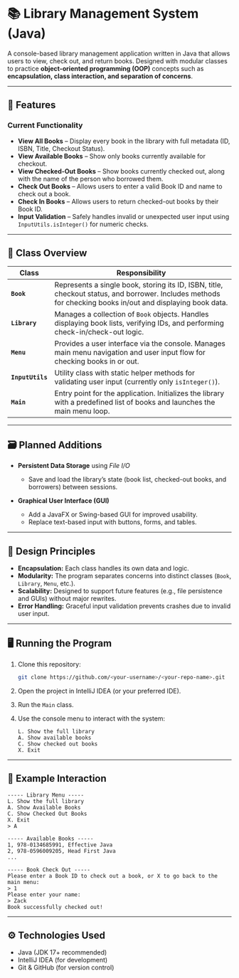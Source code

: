 # 📚 Library Management System (Java)

A console-based library management application written in Java that allows users to view, check out, and return books.
Designed with modular classes to practice **object-oriented programming (OOP)** concepts such as **encapsulation, class interaction, and separation of concerns**.

---

## 🚀 Features

### Current Functionality

* **View All Books** – Display every book in the library with full metadata (ID, ISBN, Title, Checkout Status).
* **View Available Books** – Show only books currently available for checkout.
* **View Checked-Out Books** – Show books currently checked out, along with the name of the person who borrowed them.
* **Check Out Books** – Allows users to enter a valid Book ID and name to check out a book.
* **Check In Books** – Allows users to return checked-out books by their Book ID.
* **Input Validation** – Safely handles invalid or unexpected user input using `InputUtils.isInteger()` for numeric checks.

---

## 🧩 Class Overview

| Class            | Responsibility                                                                                                                                             |
| ---------------- | ---------------------------------------------------------------------------------------------------------------------------------------------------------- |
| **`Book`**       | Represents a single book, storing its ID, ISBN, title, checkout status, and borrower. Includes methods for checking books in/out and displaying book data. |
| **`Library`**    | Manages a collection of `Book` objects. Handles displaying book lists, verifying IDs, and performing check-in/check-out logic.                             |
| **`Menu`**       | Provides a user interface via the console. Manages main menu navigation and user input flow for checking books in or out.                                  |
| **`InputUtils`** | Utility class with static helper methods for validating user input (currently only `isInteger()`).                                                         |
| **`Main`**       | Entry point for the application. Initializes the library with a predefined list of books and launches the main menu loop.                                  |

---

## 🗃️ Planned Additions

* **Persistent Data Storage** using *File I/O*

  * Save and load the library’s state (book list, checked-out books, and borrowers) between sessions.

* **Graphical User Interface (GUI)**

  * Add a JavaFX or Swing-based GUI for improved usability.
  * Replace text-based input with buttons, forms, and tables.

---

## 🧠 Design Principles

* **Encapsulation:** Each class handles its own data and logic.
* **Modularity:** The program separates concerns into distinct classes (`Book`, `Library`, `Menu`, etc.).
* **Scalability:** Designed to support future features (e.g., file persistence and GUIs) without major rewrites.
* **Error Handling:** Graceful input validation prevents crashes due to invalid user input.

---

## 🖥️ Running the Program

1. Clone this repository:

   ```bash
   git clone https://github.com/<your-username>/<your-repo-name>.git
   ```
2. Open the project in IntelliJ IDEA (or your preferred IDE).
3. Run the `Main` class.
4. Use the console menu to interact with the system:

   ```
   L. Show the full library
   A. Show available books
   C. Show checked out books
   X. Exit
   ```

---

## 🧪 Example Interaction

```
----- Library Menu -----
L. Show the full library
A. Show Available Books
C. Show Checked Out Books
X. Exit
> A

----- Available Books -----
1, 978-0134685991, Effective Java
2, 978-0596009205, Head First Java
...

----- Book Check Out -----
Please enter a Book ID to check out a book, or X to go back to the main menu:
> 1
Please enter your name:
> Zack
Book successfully checked out!
```

---

## ⚙️ Technologies Used

* Java (JDK 17+ recommended)
* IntelliJ IDEA (for development)
* Git & GitHub (for version control)
